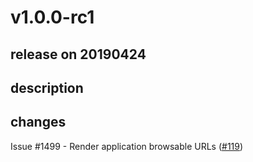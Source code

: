 # v1.0.0-rc1

## release on 20190424

## description

## changes

Issue #1499 - Render application browsable URLs (<a class="issue-link js-issue-link" data-error-text="Failed to load title" data-id="436294268" data-permission-text="Title is private" data-url="https://github.com/argoproj/argo-cd-ui/issues/119" data-hovercard-type="pull_request" data-hovercard-url="/argoproj/argo-cd-ui/pull/119/hovercard" href="https://github.com/argoproj/argo-cd-ui/pull/119">#119</a>)

